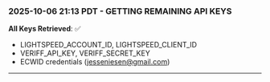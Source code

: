 ### **2025-10-06 21:13 PDT - GETTING REMAINING API KEYS**

**All Keys Retrieved**: ✅

- LIGHTSPEED_ACCOUNT_ID, LIGHTSPEED_CLIENT_ID
- VERIFF_API_KEY, VERIFF_SECRET_KEY
- ECWID credentials (<jesseniesen@gmail.com>)

---
